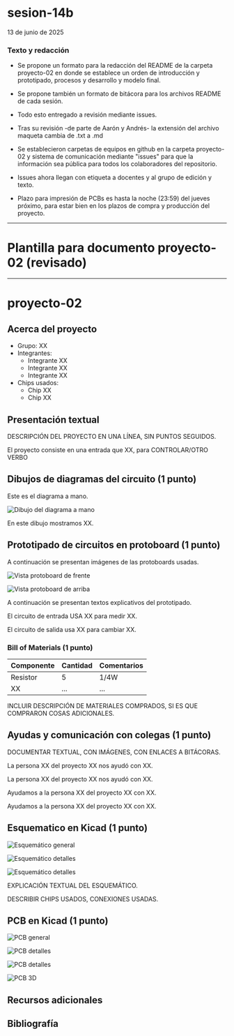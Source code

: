 # sesion-14b
13 de junio de 2025

###  Texto y redacción

-  Se propone un formato  para la redacción del README de la carpeta proyecto-02 en donde se establece un orden de introducción y prototipado, procesos y desarrollo y modelo final.

- Se propone también un formato de bitácora para los archivos README de cada sesión.

- Todo esto entregado a revisión mediante issues.

- Tras su revisión -de parte de Aarón y Andrés- la extensión del archivo maqueta cambia de .txt a .md

- Se establecieron carpetas de equipos en github en la carpeta proyecto-02 y sistema de comunicación mediante "issues" para que la información sea pública para todos los colaboradores del repositorio.

- Issues ahora llegan con etiqueta a docentes y al grupo de edición y texto.

- Plazo para impresión de PCBs es hasta la noche (23:59) del jueves próximo, para estar bien en los plazos de compra y producción del proyecto.
---
#  Plantilla para documento proyecto-02 (revisado)
---
# proyecto-02

## Acerca del proyecto

- Grupo: XX
- Integrantes:
  - Integrante XX
  - Integrante XX
  - Integrante XX
- Chips usados:
  - Chip XX
  - Chip XX

## Presentación textual

DESCRIPCIÓN DEL PROYECTO EN UNA LÍNEA, SIN PUNTOS SEGUIDOS.

El proyecto consiste en una entrada que XX, para CONTROLAR/OTRO VERBO

## Dibujos de diagramas del circuito (1 punto)

Este es el diagrama a mano.

![Dibujo del diagrama a mano](./archivos/diagrama-mano.png)

En este dibujo mostramos XX.

## Prototipado de circuitos en protoboard (1 punto)

A continuación se presentan imágenes de las protoboards usadas.

![Vista protoboard de frente](./archivos/presentacion-visual-frente.jpg)

![Vista protoboard de arriba](./archivos/presentacion-visual-arriba.jpg)

A continuación se presentan textos explicativos del prototipado.

El circuito de entrada USA XX para medir XX.

El circuito de salida usa XX para cambiar XX.

### Bill of Materials (1 punto)

| Componente   | Cantidad | Comentarios     |
| ------------ | -------- | --------------- |
| Resistor     | 5        | 1/4W            |
| XX | ... | ...       |

INCLUIR DESCRIPCIÓN DE MATERIALES COMPRADOS, SI ES QUE COMPRARON COSAS ADICIONALES.

## Ayudas y comunicación con colegas (1 punto)

DOCUMENTAR TEXTUAL, CON IMÁGENES, CON ENLACES A BITÁCORAS.

La persona XX del proyecto XX nos ayudó con XX.

La persona XX del proyecto XX nos ayudó con XX.

Ayudamos a la persona XX del proyecto XX con XX.

Ayudamos a la persona XX del proyecto XX con XX.

## Esquematico en Kicad (1 punto)

![Esquemático general](./archivos/esquematico-general.jpg)

![Esquemático detalles](./archivos/esquematico-detalle-01.jpg)

![Esquemático detalles](./archivos/esquematico-detalle-02.jpg)

EXPLICACIÓN TEXTUAL DEL ESQUEMÁTICO.

DESCRIBIR CHIPS USADOS, CONEXIONES USADAS.

## PCB en Kicad (1 punto)

![PCB general](./archivos/pcb-general.jpg)

![PCB detalles](./archivos/pcb-detalle-01.jpg)

![PCB detalles](./archivos/pcb-detalle-02.jpg)

![PCB 3D](./archivos/pcb-3d.jpg)

## Recursos adicionales

## Bibliografía
